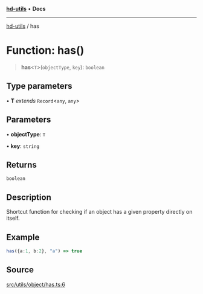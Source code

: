 [**hd-utils**](../README.md) • **Docs**

***

[hd-utils](../globals.md) / has

# Function: has()

> **has**\<`T`\>(`objectType`, `key`): `boolean`

## Type parameters

• **T** *extends* `Record`\<`any`, `any`\>

## Parameters

• **objectType**: `T`

• **key**: `string`

## Returns

`boolean`

## Description

Shortcut function for checking if an object has a given property directly on itself.

## Example

```ts
has({a:1, b:2}, "a") => true
```

## Source

[src/utils/object/has.ts:6](https://github.com/AhmadHddad/h-utils/blob/f7bb9ae71f981ffef49079271b9540862594b7e6/src/utils/object/has.ts#L6)
